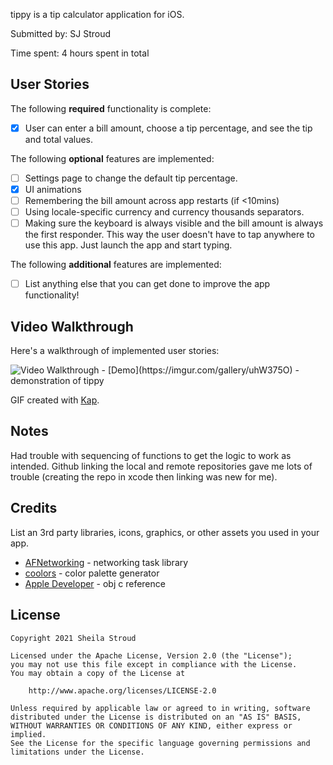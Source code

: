 tippy is a tip calculator application for iOS.

Submitted by: SJ Stroud

Time spent: 4 hours spent in total

## User Stories

The following **required** functionality is complete:

* [x] User can enter a bill amount, choose a tip percentage, and see the tip and total values.

The following **optional** features are implemented:

* [ ] Settings page to change the default tip percentage.
* [x] UI animations
* [ ] Remembering the bill amount across app restarts (if <10mins)
* [ ] Using locale-specific currency and currency thousands separators.
* [ ] Making sure the keyboard is always visible and the bill amount is always the first responder. This way the user doesn't have to tap anywhere to use this app. Just launch the app and start typing.

The following **additional** features are implemented:

- [ ] List anything else that you can get done to improve the app functionality!

## Video Walkthrough

Here's a walkthrough of implemented user stories:

<img src='https://imgur.com/gallery/uhW375O.gif' title='Video Walkthrough' width='' alt='Video Walkthrough' />
- [Demo](https://imgur.com/gallery/uhW375O) - demonstration of tippy

GIF created with [Kap](https://getkap.co/).

## Notes

Had trouble with sequencing of functions to get the logic to work as intended.
Github linking the local and remote repositories gave me lots of trouble (creating the repo in xcode then linking
was new for me).

## Credits

List an 3rd party libraries, icons, graphics, or other assets you used in your app.

- [AFNetworking](https://github.com/AFNetworking/AFNetworking) - networking task library
- [coolors](https://coolors.co/00b9ae-037171-03312e-02c3bd-009f93) - color palette generator
- [Apple Developer](https://developer.apple.com/documentation/uikit/uitextfield#//apple_ref/occ/instp/UITextField/placeholder) - obj c reference

## License

    Copyright 2021 Sheila Stroud

    Licensed under the Apache License, Version 2.0 (the "License");
    you may not use this file except in compliance with the License.
    You may obtain a copy of the License at

        http://www.apache.org/licenses/LICENSE-2.0

    Unless required by applicable law or agreed to in writing, software
    distributed under the License is distributed on an "AS IS" BASIS,
    WITHOUT WARRANTIES OR CONDITIONS OF ANY KIND, either express or implied.
    See the License for the specific language governing permissions and
    limitations under the License.
